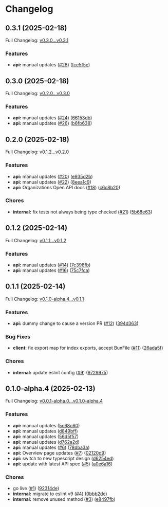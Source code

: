 # Changelog

## 0.3.1 (2025-02-18)

Full Changelog: [v0.3.0...v0.3.1](https://github.com/gitpod-io/gitpod-sdk-typescript/compare/v0.3.0...v0.3.1)

### Features

* **api:** manual updates ([#28](https://github.com/gitpod-io/gitpod-sdk-typescript/issues/28)) ([fce5f5e](https://github.com/gitpod-io/gitpod-sdk-typescript/commit/fce5f5ef736814ab37d5bb7de15d68a5a42d7ace))

## 0.3.0 (2025-02-18)

Full Changelog: [v0.2.0...v0.3.0](https://github.com/gitpod-io/gitpod-sdk-typescript/compare/v0.2.0...v0.3.0)

### Features

* **api:** manual updates ([#24](https://github.com/gitpod-io/gitpod-sdk-typescript/issues/24)) ([66153db](https://github.com/gitpod-io/gitpod-sdk-typescript/commit/66153dbf178520a0a52f26e0e10b4ef1421a9317))
* **api:** manual updates ([#26](https://github.com/gitpod-io/gitpod-sdk-typescript/issues/26)) ([b6fb638](https://github.com/gitpod-io/gitpod-sdk-typescript/commit/b6fb638e126b63f4563b789a6e1f91a9e11f9320))

## 0.2.0 (2025-02-18)

Full Changelog: [v0.1.2...v0.2.0](https://github.com/gitpod-io/gitpod-sdk-typescript/compare/v0.1.2...v0.2.0)

### Features

* **api:** manual updates ([#20](https://github.com/gitpod-io/gitpod-sdk-typescript/issues/20)) ([e935d2b](https://github.com/gitpod-io/gitpod-sdk-typescript/commit/e935d2b37a8710c5f8d002b1c6f32529706a4693))
* **api:** manual updates ([#22](https://github.com/gitpod-io/gitpod-sdk-typescript/issues/22)) ([8eea1c9](https://github.com/gitpod-io/gitpod-sdk-typescript/commit/8eea1c93c572b76e4317f58e8d5549c4b49387f3))
* **api:** Organizations Open API docs ([#18](https://github.com/gitpod-io/gitpod-sdk-typescript/issues/18)) ([c6c8b20](https://github.com/gitpod-io/gitpod-sdk-typescript/commit/c6c8b2098433a1246329f4dec7371e2ae2963b01))


### Chores

* **internal:** fix tests not always being type checked ([#21](https://github.com/gitpod-io/gitpod-sdk-typescript/issues/21)) ([5b68e63](https://github.com/gitpod-io/gitpod-sdk-typescript/commit/5b68e634ad747b78ee55b4d30920f010953422be))

## 0.1.2 (2025-02-14)

Full Changelog: [v0.1.1...v0.1.2](https://github.com/gitpod-io/gitpod-sdk-typescript/compare/v0.1.1...v0.1.2)

### Features

* **api:** manual updates ([#14](https://github.com/gitpod-io/gitpod-sdk-typescript/issues/14)) ([7c398fb](https://github.com/gitpod-io/gitpod-sdk-typescript/commit/7c398fb2159022f99e478d87599da377bfb070db))
* **api:** manual updates ([#16](https://github.com/gitpod-io/gitpod-sdk-typescript/issues/16)) ([75c7fca](https://github.com/gitpod-io/gitpod-sdk-typescript/commit/75c7fcaecd06e9f190a9246f9c055168a9f3de11))

## 0.1.1 (2025-02-14)

Full Changelog: [v0.1.0-alpha.4...v0.1.1](https://github.com/gitpod-io/gitpod-sdk-typescript/compare/v0.1.0-alpha.4...v0.1.1)

### Features

* **api:** dummy change to cause a version PR ([#12](https://github.com/gitpod-io/gitpod-sdk-typescript/issues/12)) ([394d363](https://github.com/gitpod-io/gitpod-sdk-typescript/commit/394d36352fafe2331e4e554fdeaa4c002cf879ea))


### Bug Fixes

* **client:** fix export map for index exports, accept BunFile ([#11](https://github.com/gitpod-io/gitpod-sdk-typescript/issues/11)) ([26ada5f](https://github.com/gitpod-io/gitpod-sdk-typescript/commit/26ada5f30ba94e0fa0640b1e4645a7c37f30385a))


### Chores

* **internal:** update eslint config ([#9](https://github.com/gitpod-io/gitpod-sdk-typescript/issues/9)) ([9729975](https://github.com/gitpod-io/gitpod-sdk-typescript/commit/9729975380bd7890239e813c30df668b5a7ff63d))

## 0.1.0-alpha.4 (2025-02-13)

Full Changelog: [v0.0.1-alpha.0...v0.1.0-alpha.4](https://github.com/gitpod-io/gitpod-sdk-typescript/compare/v0.0.1-alpha.0...v0.1.0-alpha.4)

### Features

* **api:** manual updates ([5c68c60](https://github.com/gitpod-io/gitpod-sdk-typescript/commit/5c68c60a7762bd7b848859694b940cd5dd964d43))
* **api:** manual updates ([d849bff](https://github.com/gitpod-io/gitpod-sdk-typescript/commit/d849bff6aebcaf5f1a105e549aae1adb0a11edc5))
* **api:** manual updates ([56d5f57](https://github.com/gitpod-io/gitpod-sdk-typescript/commit/56d5f57d2e1f7dea579ce9fe42b17ea62c6c65ad))
* **api:** manual updates ([d762a2d](https://github.com/gitpod-io/gitpod-sdk-typescript/commit/d762a2dc396245e439f934a76d027811326622c9))
* **api:** manual updates ([#6](https://github.com/gitpod-io/gitpod-sdk-typescript/issues/6)) ([78dba3a](https://github.com/gitpod-io/gitpod-sdk-typescript/commit/78dba3a84e0f7c8c1756f6409e29839b49139843))
* **api:** Overview page updates ([#7](https://github.com/gitpod-io/gitpod-sdk-typescript/issues/7)) ([02120d9](https://github.com/gitpod-io/gitpod-sdk-typescript/commit/02120d96844eeaa4e0de4c24d05eb79f2eef768e))
* **api:** switch to new typescript design ([d6254ed](https://github.com/gitpod-io/gitpod-sdk-typescript/commit/d6254ed59ff136362bd409ec0700f655d8ac55cd))
* **api:** update with latest API spec ([#5](https://github.com/gitpod-io/gitpod-sdk-typescript/issues/5)) ([a0e6a16](https://github.com/gitpod-io/gitpod-sdk-typescript/commit/a0e6a16857ed8d1cb985303d27c58e8cfc8bfa47))


### Chores

* go live ([#1](https://github.com/gitpod-io/gitpod-sdk-typescript/issues/1)) ([92314de](https://github.com/gitpod-io/gitpod-sdk-typescript/commit/92314dea88f7a096397e0e15f0621e86eab33df4))
* **internal:** migrate to eslint v9 ([#4](https://github.com/gitpod-io/gitpod-sdk-typescript/issues/4)) ([0bbb2de](https://github.com/gitpod-io/gitpod-sdk-typescript/commit/0bbb2de50b0c2c8f8f8bfd084da763a2f4a94e1e))
* **internal:** remove unused method ([#3](https://github.com/gitpod-io/gitpod-sdk-typescript/issues/3)) ([e8497fb](https://github.com/gitpod-io/gitpod-sdk-typescript/commit/e8497fb8c7509cd376f8e8513f6b89c847776c2c))
